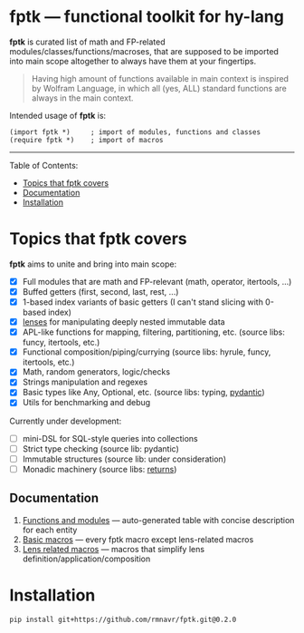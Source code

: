 
<!-- Intro ‾‾‾‾‾‾‾‾‾‾‾‾‾‾‾‾‾‾‾‾‾‾‾‾‾‾‾‾‾‾‾‾‾‾‾‾‾‾‾‾‾‾‾‾‾‾‾‾‾‾‾‾‾‾‾‾‾‾‾‾‾‾‾‾‾‾‾‾\ {{{1 -->

# **fptk** — functional toolkit for hy-lang

**fptk** is curated list of math and FP-related modules/classes/functions/macroses,
that are supposed to be imported into main scope altogether to always have them at your fingertips.
> Having high amount of functions available in main context is inspired by Wolfram Language,
> in which all (yes, ALL) standard functions are always in the main context.

Intended usage of **fptk** is:
```hy
(import fptk *)     ; import of modules, functions and classes
(require fptk *)    ; import of macros
```

---

Table of Contents:
- [Topics that fptk covers](#Topics-that-fptk-covers)
- [Documentation](#Documentation)
- [Installation](#Installation)

<!-- __________________________________________________________________________/ }}}1 -->

<!-- Topics ‾‾‾‾‾‾‾‾‾‾‾‾‾‾‾‾‾‾‾‾‾‾‾‾‾‾‾‾‾‾‾‾‾‾‾‾‾‾‾‾‾‾‾‾‾‾‾‾‾‾‾‾‾‾‾‾‾‾‾‾‾‾‾‾‾‾‾\ {{{1 -->

# Topics that fptk covers

**fptk** aims to unite and bring into main scope:
- [x] Full modules that are math and FP-relevant (math, operator, itertools, ...)
- [x] Buffed getters (first, second, last, rest, ...)
- [x] 1-based index variants of basic getters (I can't stand slicing with 0-based index)
- [x] [lenses](https://github.com/ingolemo/python-lenses) for manipulating deeply nested immutable data
- [x] APL-like functions for mapping, filtering, partitioning, etc. (source libs: funcy, itertools, etc.)
- [x] Functional composition/piping/currying (source libs: hyrule, funcy, itertools, etc.)
- [x] Math, random generators, logic/checks
- [x] Strings manipulation and regexes 
- [x] Basic types like Any, Optional, etc. (source libs: typing, [pydantic](https://github.com/pydantic/pydantic))
- [x] Utils for benchmarking and debug

Currently under development:
- [ ] mini-DSL for SQL-style queries into collections
- [ ] Strict type checking (source lib: pydantic)
- [ ] Immutable structures (source lib: under consideration)
- [ ] Monadic machinery (source libs: [returns](https://github.com/dry-python/returns))

<!-- __________________________________________________________________________/ }}}1 -->
<!-- Documentation ‾‾‾‾‾‾‾‾‾‾‾‾‾‾‾‾‾‾‾‾‾‾‾‾‾‾‾‾‾‾‾‾‾‾‾‾‾‾‾‾‾‾‾‾‾‾‾‾‾‾‾‾‾‾‾‾‾‾‾‾‾‾‾‾\ {{{1 -->

## Documentation

1. [Functions and modules](https://github.com/rmnavr/fptk/blob/main/docs/functions.md) — auto-generated table with concise description for each entity
2. [Basic macros](https://github.com/rmnavr/fptk/blob/main/docs/macros.md) — every fptk macro except lens-related macros
3. [Lens related macros](https://github.com/rmnavr/fptk/blob/main/docs/lens.md) — macros that simplify lens definition/application/composition

<!-- __________________________________________________________________________/ }}}1 -->
<!-- Installation ‾‾‾‾‾‾‾‾‾‾‾‾‾‾‾‾‾‾‾‾‾‾‾‾‾‾‾‾‾‾‾‾‾‾‾‾‾‾‾‾‾‾‾‾‾‾‾‾‾‾‾‾‾‾‾‾‾‾‾‾‾\ {{{1 -->

# Installation

```
pip install git+https://github.com/rmnavr/fptk.git@0.2.0
```

<!-- __________________________________________________________________________/ }}}1 -->


